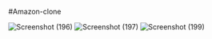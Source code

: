 #Amazon-clone



![Screenshot (196)](https://github.com/220202-huzaifa/amazon-clone/assets/111204454/478153e7-f880-47d5-9161-f7dfd559e915)
![Screenshot (197)](https://github.com/220202-huzaifa/amazon-clone/assets/111204454/80fc3ce8-278f-40fd-9eb4-6bffbbead263)
![Screenshot (199)](https://github.com/220202-huzaifa/amazon-clone/assets/111204454/c416cc31-1efc-4cb0-9b2f-95004d04da3c)


